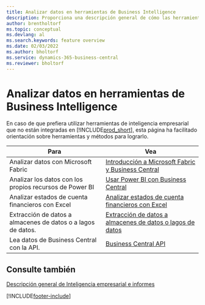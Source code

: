 ```yaml
---
title: Analizar datos en herramientas de Business Intelligence
description: Proporciona una descripción general de cómo las herramientas externas de Business Intelligence pueden interactuar con los datos de Business Central.
author: brentholtorf
ms.topic: conceptual
ms.devlang: al
ms.search.keywords: feature overview
ms.date: 02/03/2022
ms.author: bholtorf
ms.service: dynamics-365-business-central
ms.reviewer: bholtorf
---
```

# Analizar datos en herramientas de Business Intelligence

En caso de que prefiera utilizar herramientas de inteligencia empresarial que no están integradas en [!INCLUDE[prod_short](includes/prod_short.md)], esta página ha facilitado orientación sobre herramientas y métodos para lograrlo.

| Para | Vea |
| --- | --- |
|Analizar datos con Microsoft Fabric| [Introducción a Microsoft Fabric y Business Central](admin-fabric.md) |
|Analizar los datos con los propios recursos de Power BI| [Usar Power BI con Business Central](admin-powerbi.md) |
|Analizar estados de cuenta financieros con Excel| [Analizar estados de cuenta financieros con Excel](finance-analyze-excel.md) |
|Extracción de datos a almacenes de datos o a lagos de datos. |[Extracción de datos a almacenes de datos o lagos de datos](/dynamics365/business-central/dev-itpro/performance/performance-developer#efficient-extracts-to-data-lakes-or-data-warehouses)|
|Lea datos de Business Central con la API.| [Business Central API](/dynamics365/business-central/dev-itpro/api-reference/v2.0/)|

## Consulte también

[Descripción general de Inteligencia empresarial e informes](reports-use-reports.md)


[!INCLUDE[footer-include](includes/footer-banner.md)]